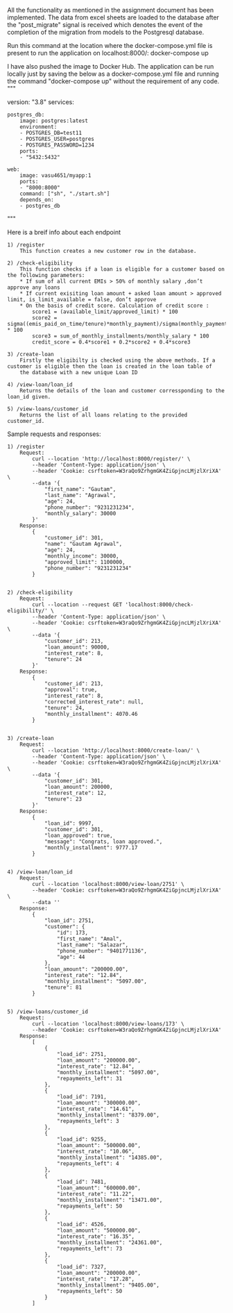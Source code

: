 All the functionality as mentioned in the assignment document has been implemented. The data from excel sheets are loaded to the database after the "post_migrate" signal is received which denotes the event of the completion of the migration from models to the Postgresql database.


Run this command at the location where the docker-compose.yml file is present to run the application on localhost:8000/:
    docker-compose up


I have also pushed the image to Docker Hub. The application can be run locally just by saving the below as a docker-compose.yml file and running the command "docker-compose up" without the requirement of any code.
"""

version: "3.8"
services:

    postgres_db:
        image: postgres:latest
        environment:
        - POSTGRES_DB=test11
        - POSTGRES_USER=postgres
        - POSTGRES_PASSWORD=1234
        ports:
        - "5432:5432"
        
    web:
        image: vasu4651/myapp:1
        ports:
        - "8000:8000"
        command: ["sh", "./start.sh"]
        depends_on:
        - postgres_db

"""




Here is a breif info about each endpoint

    1) /register
        This function creates a new customer row in the database.
    
    2) /check-eligibility
        This function checks if a loan is eligible for a customer based on the following parameters:
        * If sum of all current EMIs > 50% of monthly salary ,don’t approve any loans
        * If current exisiting loan amount + asked loan amount > approved limit, is_limit_available = false, don’t approve
        * On the basis of credit score. Calculation of credit score :
            score1 = (available_limit/approved_limit) * 100
            score2 = sigma((emis_paid_on_time/tenure)*monthly_payment)/sigma(monthly_payment)   * 100
            score3 = sum_of_monthly_installments/monthly_salary * 100
            credit_score = 0.4*score1 + 0.2*score2 + 0.4*score3

    3) /create-loan
        Firstly the eligibilty is checked using the above methods. If a customer is eligible then the loan is created in the loan table of
        the database with a new unique Loan ID

    4) /view-loan/loan_id
        Returns the details of the loan and customer corressponding to the loan_id given.
    
    5) /view-loans/customer_id
        Returns the list of all loans relating to the provided customer_id.



Sample requests and responses:

    1) /register
        Request: 
            curl --location 'http://localhost:8000/register/' \
            --header 'Content-Type: application/json' \
            --header 'Cookie: csrftoken=W3raQo9ZrhgmGK4ZiGpjncLMjzlXriXA' \
            --data '{
                "first_name": "Gautam",
                "last_name": "Agrawal",
                "age": 24,
                "phone_number": "9231231234",
                "monthly_salary": 30000
            }'
        Response:
            {
                "customer_id": 301,
                "name": "Gautam Agrawal",
                "age": 24,
                "monthly_income": 30000,
                "approved_limit": 1100000,
                "phone_number": "9231231234"
            }


    2) /check-eligibility
        Request:
            curl --location --request GET 'localhost:8000/check-eligibility/' \
            --header 'Content-Type: application/json' \
            --header 'Cookie: csrftoken=W3raQo9ZrhgmGK4ZiGpjncLMjzlXriXA' \
            --data '{
                "customer_id": 213,
                "loan_amount": 90000,
                "interest_rate": 8,
                "tenure": 24
            }'
        Response:
            {
                "customer_id": 213,
                "approval": true,
                "interest_rate": 8,
                "corrected_interest_rate": null,
                "tenure": 24,
                "monthly_installment": 4070.46
            }

    
    3) /create-loan
        Request:
            curl --location 'http://localhost:8000/create-loan/' \
            --header 'Content-Type: application/json' \
            --header 'Cookie: csrftoken=W3raQo9ZrhgmGK4ZiGpjncLMjzlXriXA' \
            --data '{
                "customer_id": 301,
                "loan_amount": 200000,
                "interest_rate": 12,
                "tenure": 23
            }'
        Response:
            {
                "loan_id": 9997,
                "customer_id": 301,
                "loan_approved": true,
                "message": "Congrats, loan approved.",
                "monthly_installment": 9777.17
            }


    4) /view-loan/loan_id
        Request:
            curl --location 'localhost:8000/view-loan/2751' \
            --header 'Cookie: csrftoken=W3raQo9ZrhgmGK4ZiGpjncLMjzlXriXA' \
            --data ''
        Response:
            {
                "loan_id": 2751,
                "customer": {
                    "id": 173,
                    "first_name": "Amal",
                    "last_name": "Salazar",
                    "phone_number": "9401771136",
                    "age": 44
                },
                "loan_amount": "200000.00",
                "interest_rate": "12.84",
                "monthly_installment": "5097.00",
                "tenure": 81
            }
        
    
    5) /view-loans/customer_id
        Request:
            curl --location 'localhost:8000/view-loans/173' \
            --header 'Cookie: csrftoken=W3raQo9ZrhgmGK4ZiGpjncLMjzlXriXA'
        Response:
            [
                {
                    "load_id": 2751,
                    "loan_amount": "200000.00",
                    "interest_rate": "12.84",
                    "monthly_installment": "5097.00",
                    "repayments_left": 31
                },
                {
                    "load_id": 7191,
                    "loan_amount": "300000.00",
                    "interest_rate": "14.61",
                    "monthly_installment": "8379.00",
                    "repayments_left": 3
                },
                {
                    "load_id": 9255,
                    "loan_amount": "500000.00",
                    "interest_rate": "10.06",
                    "monthly_installment": "14385.00",
                    "repayments_left": 4
                },
                {
                    "load_id": 7481,
                    "loan_amount": "600000.00",
                    "interest_rate": "11.22",
                    "monthly_installment": "13471.00",
                    "repayments_left": 50
                },
                {
                    "load_id": 4526,
                    "loan_amount": "500000.00",
                    "interest_rate": "16.35",
                    "monthly_installment": "24361.00",
                    "repayments_left": 73
                },
                {
                    "load_id": 7327,
                    "loan_amount": "200000.00",
                    "interest_rate": "17.28",
                    "monthly_installment": "9405.00",
                    "repayments_left": 50
                }
            ]



